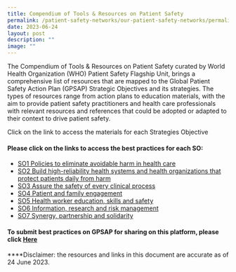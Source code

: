 ```yaml
---
title: Compendium of Tools & Resources on Patient Safety
permalink: /patient-safety-networks/our-patient-safety-networks/permalink/
date: 2023-06-24
layout: post
description: ""
image: ""
---
```

The Compendium of Tools & Resources on Patient Safety curated by World Health Organization (WHO) Patient Safety Flagship Unit, brings a comprehensive list of resources  that are mapped to the Global Patient Safety Action Plan (GPSAP) Strategic Objectives and its strategies. The types of resources range from action plans to education materials, with the aim to provide patient safety practitioners and health care professionals with relevant resources and references that could be adopted or adapted to their context to drive patient safety. 

Click on the link to access the materials for each Strategies Objective

#### Please click on the links to access the best practices for each SO:
* [SO1 Policies to eliminate avoidable harm in health care](/files/gkpslinka01-20232406.pdf)
* [SO2 Build high-reliability health systems and health organizations that protect patients daily from harm](/files/gkpslinka02-20232406.pdf)
* [SO3 Assure the safety of every clinical process](/files/gkpslinka03-20232406.pdf)
* [SO4 Patient and family engagement](/files/gkpslinka04-20232406.pdf)
* [SO5 Health worker education, skills and safety](/files/gkpslinka05-20232406.pdf)
* [SO6 Information, research and risk management](/files/gkpslinka06-20232406.pdf)
* [SO7 Synergy, partnership and solidarity ](/files/gkpslinka07-20232406.pdf)


#### To submit best practices on GPSAP for sharing on this platform, please click [Here](https://form.gov.sg/64631e5f0fbfe400126c8e0d)

****Disclaimer: the resources and links in this document are accurate as of 24 June 2023.